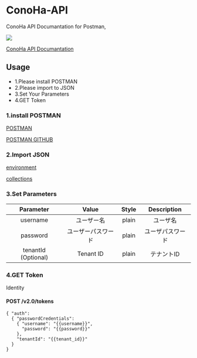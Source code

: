 # ConoHa-API
ConoHa API Documantation for Postman,

<a href="https://www.getpostman.com/"><img src="https://raw.githubusercontent.com/postmanlabs/postmanlabs.github.io/develop/global-artefacts/postman-logo%2Btext-320x132.png" /></a><br />

[ConoHa API Documantation](https://www.conoha.jp/docs/)

## Usage

- 1.Please install POSTMAN
- 2.Please import to JSON
- 3.Set Your Parameters
- 4.GET Token

### 1.install POSTMAN

[POSTMAN](http://www.getpostman.com/)

[POSTMAN GITHUB](https://github.com/postmanlabs/postman-app-support)

### 2.Import JSON

[environment](https://raw.githubusercontent.com/tacyan/ConoHa-API/master/Conoha.postman_environment)

[collections](https://github.com/tacyan/ConoHa-API/blob/master/Conoha.json.postman_collection)

### 3.Set Parameters

|Parameter|	Value|	Style	|Description|
|:-:|:-:|:-:|:-:|
|username	|ユーザー名|	plain|	ユーザ名|
|password	|ユーザーパスワード|	plain	|ユーザパスワード|
|tenantId (Optional)|	Tenant ID	|plain	|テナントID|

### 4.GET Token

Identity
#### POST /v2.0/tokens

```
{ "auth": 
  { "passwordCredentials": 
    { "username": "{{username}}", 
      "password": "{{password}}"
    },
    "tenantId": "{{tenant_id}}"
  }
}
```
